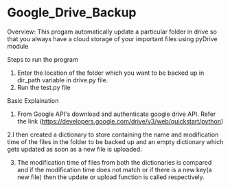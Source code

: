 # Google_Drive_Backup

Overview:
This progam automatically update a particular folder in drive so that you always have a cloud storage of your important files using pyDrive module

Steps to run the program

1. Enter the location of the folder which you want to be backed up in dir_path variable in drive.py file.
2. Run the test.py file 

Basic Explaination

1. From Google API's download and authenticate google drive API. Refer the link (https://developers.google.com/drive/v3/web/quickstart/python)

2.I then created a dictionary to store containing the name and modification time of the files in the folder to be backed up and an empty dictionary which gets updated as soon as a new file is uploaded.

3. The modification time of files from both the dictionaries is compared and if the modification time does not match or if there is a new key(a new file) then the update or upload function is called respectively.
